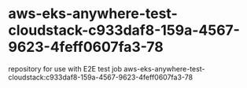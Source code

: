# aws-eks-anywhere-test-cloudstack-c933daf8-159a-4567-9623-4feff0607fa3-78
repository for use with E2E test job aws-eks-anywhere-test-cloudstack:c933daf8-159a-4567-9623-4feff0607fa3-78

